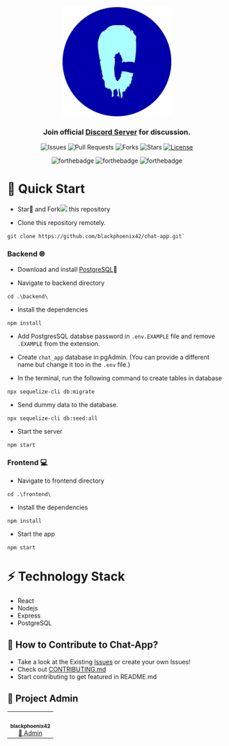 <div align="center">
<img src="./frontend/public/logo512.png" width=250 height=250>

<h3>Join official <a href="https://discord.gg/mRUZEhD">Discord Server</a> for discussion.</h3>

![Issues](https://img.shields.io/github/issues/blackphoenix42/chat-app)
![Pull Requests](https://img.shields.io/github/issues-pr/blackphoenix42/chat-app)
![Forks](https://img.shields.io/github/forks/blackphoenix42/chat-app)
![Stars](https://img.shields.io/github/stars/blackphoenix42/chat-app)
[![License](https://img.shields.io/github/license/blackphoenix42/chat-app)](https://github.com/blackphoenix42/lane_detection_opencv/blob/master/LICENSE)

![forthebadge](https://forthebadge.com/images/badges/contains-tasty-spaghetti-code.svg)
![forthebadge](https://forthebadge.com/images/badges/designed-in-ms-paint.svg)
![forthebadge](https://forthebadge.com/images/badges/it-works-why.svg)

</div>

# 🌱 Quick Start

- Star🌟 and Fork<img width="15px" src="https://img.icons8.com/doodle/48/000000/code-fork.png"/> this repository

- Clone this repository remotely.

```
git clone https://github.com/blackphoenix42/chat-app.git`
```

### Backend 🌐

- Download and install [PostgreSQL](https://www.postgresql.org/download/)🐘

- Navigate to backend directory

```
cd .\backend\
```

- Install the dependencies

```
npm install
```

- Add PostgresSQL databse password in `.env.EXAMPLE` file and remove `.EXAMPLE` from the extension.

- Create `chat_app` database in pgAdmin. (You can provide a different name but change it too in the `.env` file.)

- In the terminal, run the following command to create tables in database

```
npx sequelize-cli db:migrate
```

- Send dummy data to the database.

```
npx sequelize-cli db:seed:all
```

- Start the server

```
npm start
```

### Frontend 💻

- Navigate to frontend directory

```
cd .\frontend\
```

- Install the dependencies

```
npm install
```

- Start the app

```
npm start
```

<!-- <div align="center"><img width=25%" src="https://media.giphy.com/media/l41lUeeQfYfACcYjS/giphy.gif" ></div> -->

# ⚡ Technology Stack

- React
- Nodejs
- Express
- PostgreSQL

## 🚀 How to Contribute to Chat-App?

- Take a look at the Existing [Issues](https://github.com/blackphoenix/chat-app/issues) or create your own Issues!
- Check out [CONTRIBUTING.md](./CONTRIBUTING.md)
- Start contributing to get featured in README.md

<!-- <div align="center"><img width="25%" src="https://media.giphy.com/media/mCRJDo24UvJMA/giphy.gif" ></div> -->

## 👾 Project Admin

<table>
	<tr>
		<td align="center">
			<a href="https://github.com/blackphoenix42">
				<img src="https://avatars.githubusercontent.com/u/22915654?v=4" width="100px" alt="" />
				<br /> <sub><b>blackphoenix42</b></sub>
			</a>
			<br /> <a href="https://github.com/blackphoenix42"> 
		👑 Admin
	    </a>
		</td>
	</tr>
</table>

<!-- ## 🌟 Contributors

<table>
	<tr>
		<td>
			contrib.rocks
			</a>
		</td>
	</tr>
</table> -->
